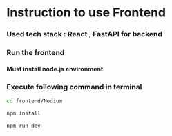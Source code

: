 # Instruction to use Frontend

### Used tech stack : React , FastAPI for backend

### Run the frontend
#### Must install node.js environment

### Execute following command in terminal
```bash
cd frontend/Nodium

npm install

npm run dev
```